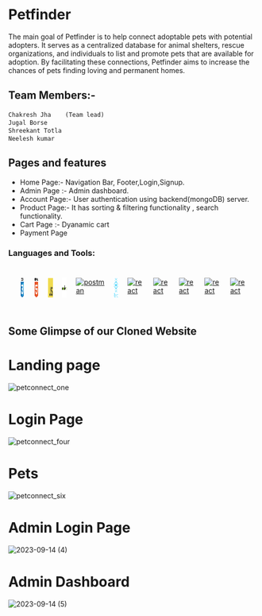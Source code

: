 # Petfinder
The main goal of Petfinder is to help connect adoptable pets with potential adopters. It serves as a centralized database for animal shelters, rescue organizations, and individuals to list and promote pets that are available for adoption. By facilitating these connections, Petfinder aims to increase the chances of pets finding loving and permanent homes.


## Team Members:-
    Chakresh Jha	(Team lead)
    Jugal Borse
    Shreekant Totla
    Neelesh kumar



## Pages and features
- Home Page:- Navigation Bar, Footer,Login,Signup.
- Admin Page :- Admin dashboard.
- Account Page:- User authentication using backend(mongoDB) server.
- Product Page:- It has sorting & filtering functionality , search functionality.
- Cart Page :- Dyanamic cart
- Payment Page

<h3 align="left">Languages and Tools:</h3>
<p align="left" style=' width:"90%"; margin: auto; padding: 23px; display: flex; gap: 18px;'> <a href="https://www.w3schools.com/css/" target="_blank" rel="noreferrer"> <img src="https://raw.githubusercontent.com/devicons/devicon/master/icons/css3/css3-original-wordmark.svg" alt="css3" width="40" height="40"/> </a>  <a href="https://www.w3.org/html/" target="_blank" rel="noreferrer"> <img src="https://raw.githubusercontent.com/devicons/devicon/master/icons/html5/html5-original-wordmark.svg" alt="html5" width="40" height="40"/> </a> <a href="https://developer.mozilla.org/en-US/docs/Web/JavaScript" target="_blank" rel="noreferrer"> <img src="https://raw.githubusercontent.com/devicons/devicon/master/icons/javascript/javascript-original.svg" alt="javascript" width="40" height="40"/> </a> <a href="https://nodejs.org" target="_blank" rel="noreferrer"> <img src="https://raw.githubusercontent.com/devicons/devicon/master/icons/nodejs/nodejs-original-wordmark.svg" alt="nodejs" width="40" height="40"/> </a> <a href="https://postman.com" target="_blank" rel="noreferrer"> <img src="https://www.vectorlogo.zone/logos/getpostman/getpostman-icon.svg" alt="postman" width="40" height="40"/> </a> <a href="https://reactjs.org/" target="_blank" rel="noreferrer"> <img src="https://raw.githubusercontent.com/devicons/devicon/master/icons/react/react-original-wordmark.svg" alt="react" width="40" height="40"/> </a> <a href="https://chakra-ui.com/" target="_blank" rel="noreferrer"> <img src="https://image.pngaaa.com/704/7959704-middle.png" alt="react" width="50" height="40"/> </a> <a href="https://openbase.com/js/slick-slider/documentation" target="_blank" rel="noreferrer"> <img src="https://gymove.dexignzone.com/react/welcome/images/icons/44.png" alt="react" width="50" height="40"/> </a>  <a href="https://app.cyclic.sh/#/" target="_blank" rel="noreferrer"> <img src="https://th.bing.com/th/id/OIP.NCU8PydXbTaszgAQ2xGNHwAAAA?w=279&h=175&c=7&r=0&o=5&dpr=1.3&pid=1.7" alt="react" width="50" height="40"/> </a><a href="https://vercel.com/" target="_blank" rel="noreferrer"> <img src="https://th.bing.com/th/id/OIP.ypz_d6GL7n2nXfQnbw_ARAHaFj?w=195&h=180&c=7&r=0&o=5&dpr=1.3&pid=1.7" alt="react" width="50" height="40"/> </a>
<a href="https://redux.js.org/" target="_blank" rel="noreferrer"> <img src="https://th.bing.com/th/id/OIP.WcRnU2ERqYHZBKBQ0zXCvgHaGs?w=188&h=180&c=7&r=0&o=5&dpr=1.3&pid=1.7" alt="react" width="50" height="40"/> </a></p>

## Some Glimpse of our Cloned Website


# Landing page




![petconnect_one](https://github.com/borsejugal23/Petfinder/assets/115457172/e0e5dca7-deff-4bda-8dac-1635186afb1c)


# Login Page



![petconnect_four](https://github.com/borsejugal23/Petfinder/assets/115457172/41e96638-649f-4fc1-ba9e-a127e5780dc1)



# Pets



![petconnect_six](https://github.com/borsejugal23/Petfinder/assets/115457172/0d240667-f4cd-4d03-880e-1d4f1a5e1f17)







# Admin Login Page



![2023-09-14 (4)](https://github.com/borsejugal23/Petfinder/assets/115457172/1ecb488c-1709-4dac-bd25-e6e8edd6fb9f)




# Admin Dashboard 





![2023-09-14 (5)](https://github.com/borsejugal23/Petfinder/assets/115457172/a18541a0-182c-44ae-9f70-06571957afda)

